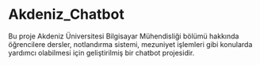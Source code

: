 # Akdeniz_Chatbot
Bu proje Akdeniz Üniversitesi Bilgisayar Mühendisliği bölümü hakkında öğrencilere dersler, notlandırma sistemi, mezuniyet işlemleri gibi konularda yardımcı olabilmesi için geliştirilmiş bir chatbot projesidir. 
